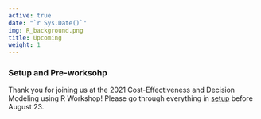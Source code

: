 ```yaml
---
active: true
date: "`r Sys.Date()`"
img: R_background.png
title: Upcoming
weight: 1
---
```


### Setup and Pre-worksohp

Thank you for joining us at the 2021 Cost-Effectiveness and Decision Modeling using R Workshop! Please go through everything in [setup](https://cea-and-modeling-using-r-workshop.netlify.app/prework/) before August 23.





